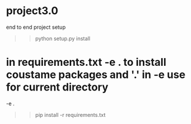 # project3.0
end to end project setup



>>python setup.py install

# in requirements.txt -e . to install coustame packages and '.' in -e use for current directory
-e .

>>pip install -r requirements.txt